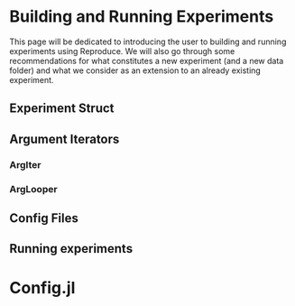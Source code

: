# Building and Running Experiments


This page will be dedicated to introducing the user to building and running experiments using Reproduce. We will also go through some recommendations for what constitutes a new experiment (and a new data folder) and what we consider as an extension to an already existing experiment.


## Experiment Struct




## Argument Iterators

### ArgIter
### ArgLooper

## Config Files

## Running experiments



# Config.jl
